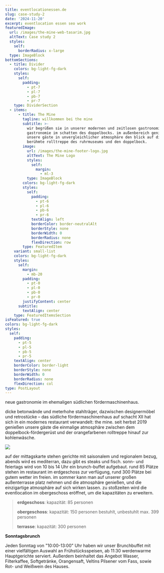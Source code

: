 ```yaml
---
title: eventlocationessen.de
slug: case-study-2
date: '2024-11-20'
excerpt: eventlocation essen seo work
featuredImage:
  url: /images/the-mine-web-tasarim.jpg
  altText: Case study 2
  styles:
    self:
      borderRadius: x-large
  type: ImageBlock
bottomSections:
  - title: Divider
    colors: bg-light-fg-dark
    styles:
      self:
        padding:
          - pt-7
          - pl-7
          - pb-7
          - pr-7
    type: DividerSection
  - items:
      - title: The Mine
        tagline: willkommen bei the mine
        subtitle: >-
          wir begrüßen sie in unserer modernen und zeitlosen gastronomie.
          gastronomie im schatten des doppelbocks. im außenbereich genießen
          unsere gäste in unvergleichlicher atmosphäre den blick auf die
          berühmte rolltreppe des ruhrmuseums und den doppelbock.
        image:
          url: /images/the-mine-footer-logo.jpg
          altText: The Mine Logo
          styles:
            self:
              margin:
                - ml-3
          type: ImageBlock
        colors: bg-light-fg-dark
        styles:
          self:
            padding:
              - pt-6
              - pl-6
              - pb-6
              - pr-6
            textAlign: left
            borderColor: border-neutralAlt
            borderStyle: none
            borderWidth: 0
            borderRadius: none
            flexDirection: row
        type: FeaturedItem
    variant: small-list
    colors: bg-light-fg-dark
    styles:
      self:
        margin:
          - mb-20
        padding:
          - pt-0
          - pl-0
          - pb-0
          - pr-0
        justifyContent: center
      subtitle:
        textAlign: center
    type: FeaturedItemsSection
isFeatured: true
colors: bg-light-fg-dark
styles:
  self:
    padding:
      - pt-5
      - pl-5
      - pb-5
      - pr-5
    textAlign: center
    borderColor: border-light
    borderStyle: none
    borderWidth: 0
    borderRadius: none
    flexDirection: col
type: PostLayout
---
```

neue gastronomie im ehemaligen südlichen fördermaschinenhaus.

dicke betonwände und meterhohe stahlträger, dazwischen designermöbel und retrostücke – das südliche fördermaschinenhaus auf schacht XII hat sich in ein modernes restaurant verwandelt: the mine. seit herbst 2019 genießen unsere gäste die einmalige atmosphäre zwischen dem doppelbock-fördergerüst und der orangefarbenen rolltreppe hinauf zur kohlenwäsche.

![](/images/the-mine.jpeg)

auf der mittagskarte stehen gerichte mit saisonalem und regionalem bezug, abends wird es mediterran, dazu gibt es steaks und fisch. sonn- und feiertags wird von 10 bis 14 Uhr ein brunch-buffet aufgebaut. rund 85 Plätze stehen im restaurant im erdgeschoss zur verfügung, rund 300 Plätze bei gutem wetter im freien. im sommer kann man auf unserer großen außenterrasse platz nehmen und die atmosphäre genießen, und die einzigartige atmosphäre auf sich wirken lassen. zu stoßzeiten wird die eventlocation im obergeschoss eröffnet, um die kapazitäten zu erweitern.



> **erdgeschoss**: kapazität: 85 personen
>
> **obergeschoss**: kapazität: 150 personen bestuhlt, unbestuhlt max. 399 personen
>
> **terrasse**: kapazität: 300 personen

**Sonntagsbrunch﻿**

Jeden Sonntag von "10:00-13:00" Uhr haben wir unser Brunchbuffet mit einer vielfältigen Auswahl an Frühstücksspeisen, ab 11:30 werdenwarme Hauptgerichte serviert. Außerdem beinhaltet das Angebot Wasser, Filterkaffee, Softgetränke, Orangensaft, Veltins Pilsener vom Fass, sowie Rot- und Weißwein des Hauses.
